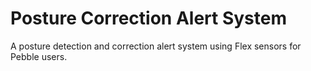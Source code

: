 # Posture Correction Alert System

A posture detection and correction alert system using Flex sensors for Pebble users.
